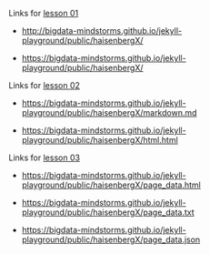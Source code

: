 Links for [lesson 01](https://github.com/bigdata-mindstorms/jekyll-playground/tree/gh-pages/lessons/01)

- http://bigdata-mindstorms.github.io/jekyll-playground/public/haisenbergX/

- https://bigdata-mindstorms.github.io/jekyll-playground/public/haisenbergX/

Links for [lesson 02](https://github.com/bigdata-mindstorms/jekyll-playground/tree/gh-pages/lessons/02)

- https://bigdata-mindstorms.github.io/jekyll-playground/public/haisenbergX/markdown.md

- https://bigdata-mindstorms.github.io/jekyll-playground/public/haisenbergX/html.html

Links for [lesson 03](https://github.com/bigdata-mindstorms/jekyll-playground/tree/gh-pages/lessons/03)

- https://bigdata-mindstorms.github.io/jekyll-playground/public/haisenbergX/page_data.html

- https://bigdata-mindstorms.github.io/jekyll-playground/public/haisenbergX/page_data.txt

- https://bigdata-mindstorms.github.io/jekyll-playground/public/haisenbergX/page_data.json

